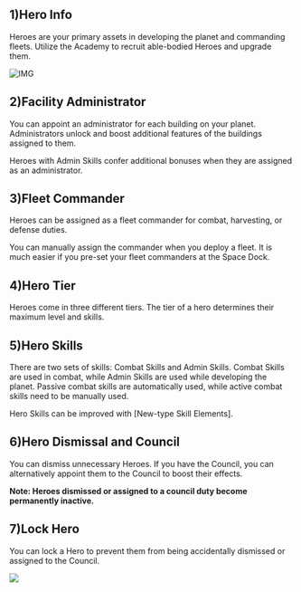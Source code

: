 ## 1)Hero Info

 Heroes are your primary assets in developing the planet and commanding fleets. Utilize the Academy to recruit able-bodied Heroes and upgrade them.

![IMG]()



## 2)Facility Administrator

 You can appoint an administrator for each building on your planet. Administrators unlock and boost additional features of the buildings assigned to them.

Heroes with Admin Skills confer additional bonuses when they are assigned as an administrator.



## 3)Fleet Commander

 Heroes can be assigned as a fleet commander for combat, harvesting, or defense duties.

You can manually assign the commander when you deploy a fleet. It is much easier if you pre-set your fleet commanders at the Space Dock.



## 4)Hero Tier

 Heroes come in three different tiers. The tier of a hero determines their maximum level and skills.



## 5)Hero Skills

 There are two sets of skills: Combat Skills and Admin Skills. Combat Skills are used in combat, while Admin Skills are used while developing the planet. Passive combat skills are automatically used, while active combat skills need to be manually used.

Hero Skills can be improved with [New-type Skill Elements].



## 6)Hero Dismissal and Council

 You can dismiss unnecessary Heroes. If you have the Council, you can alternatively appoint them to the Council to boost their effects.

**Note: Heroes dismissed or assigned to a council duty become permanently inactive.**



## 7)Lock Hero

 You can lock a Hero to prevent them from being accidentally dismissed or assigned to the Council.

![](https://s3.ap-northeast-2.amazonaws.com/an2img/guide/300_001HeroLock.png)